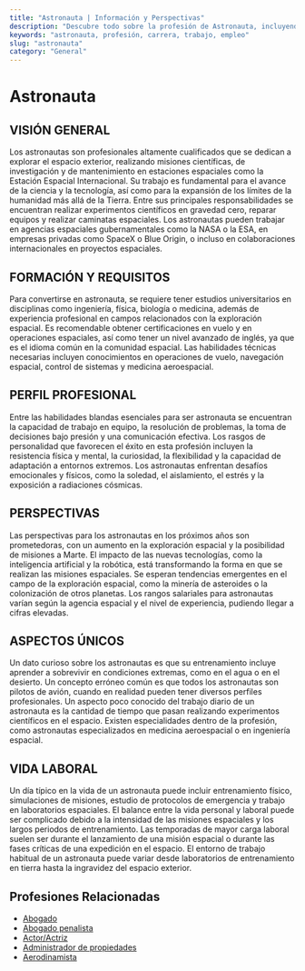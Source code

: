 ```yaml
---
title: "Astronauta | Información y Perspectivas"
description: "Descubre todo sobre la profesión de Astronauta, incluyendo responsabilidades, requisitos y oportunidades."
keywords: "astronauta, profesión, carrera, trabajo, empleo"
slug: "astronauta"
category: "General"
---
```


# Astronauta

## VISIÓN GENERAL

Los astronautas son profesionales altamente cualificados que se dedican a explorar el espacio exterior, realizando misiones científicas, de investigación y de mantenimiento en estaciones espaciales como la Estación Espacial Internacional. Su trabajo es fundamental para el avance de la ciencia y la tecnología, así como para la expansión de los límites de la humanidad más allá de la Tierra. Entre sus principales responsabilidades se encuentran realizar experimentos científicos en gravedad cero, reparar equipos y realizar caminatas espaciales. Los astronautas pueden trabajar en agencias espaciales gubernamentales como la NASA o la ESA, en empresas privadas como SpaceX o Blue Origin, o incluso en colaboraciones internacionales en proyectos espaciales.

## FORMACIÓN Y REQUISITOS

Para convertirse en astronauta, se requiere tener estudios universitarios en disciplinas como ingeniería, física, biología o medicina, además de experiencia profesional en campos relacionados con la exploración espacial. Es recomendable obtener certificaciones en vuelo y en operaciones espaciales, así como tener un nivel avanzado de inglés, ya que es el idioma común en la comunidad espacial. Las habilidades técnicas necesarias incluyen conocimientos en operaciones de vuelo, navegación espacial, control de sistemas y medicina aeroespacial.

## PERFIL PROFESIONAL

Entre las habilidades blandas esenciales para ser astronauta se encuentran la capacidad de trabajo en equipo, la resolución de problemas, la toma de decisiones bajo presión y una comunicación efectiva. Los rasgos de personalidad que favorecen el éxito en esta profesión incluyen la resistencia física y mental, la curiosidad, la flexibilidad y la capacidad de adaptación a entornos extremos. Los astronautas enfrentan desafíos emocionales y físicos, como la soledad, el aislamiento, el estrés y la exposición a radiaciones cósmicas.

## PERSPECTIVAS

Las perspectivas para los astronautas en los próximos años son prometedoras, con un aumento en la exploración espacial y la posibilidad de misiones a Marte. El impacto de las nuevas tecnologías, como la inteligencia artificial y la robótica, está transformando la forma en que se realizan las misiones espaciales. Se esperan tendencias emergentes en el campo de la exploración espacial, como la minería de asteroides o la colonización de otros planetas. Los rangos salariales para astronautas varían según la agencia espacial y el nivel de experiencia, pudiendo llegar a cifras elevadas.

## ASPECTOS ÚNICOS

Un dato curioso sobre los astronautas es que su entrenamiento incluye aprender a sobrevivir en condiciones extremas, como en el agua o en el desierto. Un concepto erróneo común es que todos los astronautas son pilotos de avión, cuando en realidad pueden tener diversos perfiles profesionales. Un aspecto poco conocido del trabajo diario de un astronauta es la cantidad de tiempo que pasan realizando experimentos científicos en el espacio. Existen especialidades dentro de la profesión, como astronautas especializados en medicina aeroespacial o en ingeniería espacial.

## VIDA LABORAL

Un día típico en la vida de un astronauta puede incluir entrenamiento físico, simulaciones de misiones, estudio de protocolos de emergencia y trabajo en laboratorios espaciales. El balance entre la vida personal y laboral puede ser complicado debido a la intensidad de las misiones espaciales y los largos periodos de entrenamiento. Las temporadas de mayor carga laboral suelen ser durante el lanzamiento de una misión espacial o durante las fases críticas de una expedición en el espacio. El entorno de trabajo habitual de un astronauta puede variar desde laboratorios de entrenamiento en tierra hasta la ingravidez del espacio exterior.
## Profesiones Relacionadas

- [Abogado](/profesiones/abogado/)
- [Abogado penalista](/profesiones/abogado-penalista/)
- [Actor/Actriz](/profesiones/actor-actriz/)
- [Administrador de propiedades](/profesiones/administrador-de-propiedades/)
- [Aerodinamista](/profesiones/aerodinamista/)

